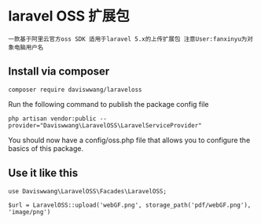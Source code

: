 laravel OSS 扩展包
===============================
```
一款基于阿里云官方oss SDK 适用于laravel 5.x的上传扩展包 注意User:fanxinyu为对象电脑用户名
```
## Install via composer
```
composer require daviswwang/laraveloss
```
Run the following command to publish the package config file
```
php artisan vendor:public --provider="Daviswwang\LaravelOSS\LaravelServiceProvider"
```
You should now have a config/oss.php file that allows you to configure the basics of this package.

## Use it like this
```
use Daviswwang\LaravelOSS\Facades\LaravelOSS;

$url = LaravelOSS::upload('webGF.png', storage_path('pdf/webGF.png'), 'image/png')
```



